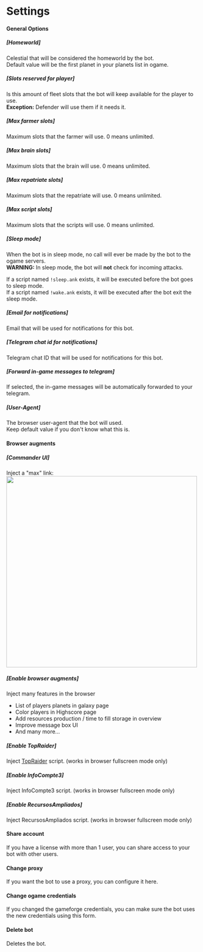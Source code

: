 # Settings

#### General Options

##### [Homeworld]
Celestial that will be considered the homeworld by the bot.  
Default value will be the first planet in your planets list in ogame.  

##### [Slots reserved for player]
Is this amount of fleet slots that the bot will keep available for the player to use.    
**Exception:** Defender will use them if it needs it. 

##### [Max farmer slots]
Maximum slots that the farmer will use. 0 means unlimited.

##### [Max brain slots]
Maximum slots that the brain will use. 0 means unlimited.

##### [Max repatriate slots]
Maximum slots that the repatriate will use. 0 means unlimited.

##### [Max script slots]
Maximum slots that the scripts will use. 0 means unlimited.

##### [Sleep mode]
When the bot is in sleep mode, no call will ever be made by the bot to the ogame servers.  
**WARNING:** In sleep mode, the bot will **not** check for incoming attacks.

If a script named `!sleep.ank` exists, it will be executed before the bot goes to sleep mode.  
If a script named `!wake.ank` exists, it will be executed after the bot exit the sleep mode.  

##### [Email for notifications]
Email that will be used for notifications for this bot.

##### [Telegram chat id for notifications]
Telegram chat ID that will be used for notifications for this bot.

##### [Forward in-game messages to telegram]
If selected, the in-game messages will be automatically forwarded to your telegram.

##### [User-Agent]
The browser user-agent that the bot will used.  
Keep default value if you don't know what this is.


#### Browser augments

##### [Commander UI]
Inject a "max" link:
[<img src="/public/views/documentation/img/feature_browser2.jpg" alt="" width="500" />](/public/views/documentation/img/feature_browser2.jpg)

##### [Enable browser augments]
Inject many features in the browser
- List of players planets in galaxy page
- Color players in Highscore page
- Add resources production / time to fill storage in overview
- Improve message box UI
- And many more...

##### [Enable TopRaider]
Inject [TopRaider](http://topraider.eu/) script. (works in browser fullscreen mode only)

##### [Enable InfoCompte3]
Inject InfoCompte3 script. (works in browser fullscreen mode only)

##### [Enable RecursosAmpliados]
Inject RecursosAmpliados script. (works in browser fullscreen mode only)

#### Share account

If you have a license with more than 1 user, you can share access to your bot with other users.

#### Change proxy

If you want the bot to use a proxy, you can configure it here.

#### Change ogame credentials

If you changed the gameforge credentials, you can make sure the bot uses the new credentials using this form.

#### Delete bot

Deletes the bot.